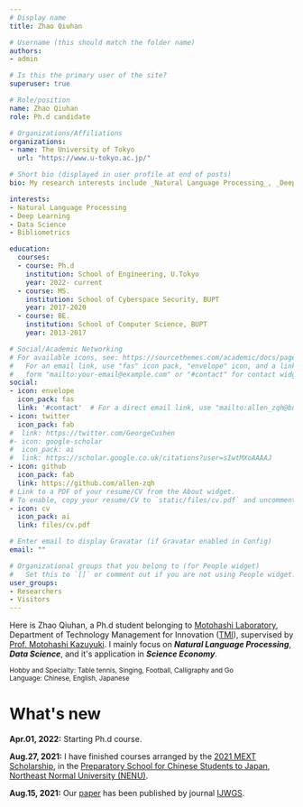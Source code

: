 ```yaml
---
# Display name
title: Zhao Qiuhan

# Username (this should match the folder name)
authors:
- admin

# Is this the primary user of the site?
superuser: true

# Role/position
name: Zhao Qiuhan
role: Ph.d candidate

# Organizations/Affiliations
organizations:
- name: The University of Tokyo
  url: "https://www.u-tokyo.ac.jp/"

# Short bio (displayed in user profile at end of posts)
bio: My research interests include _Natural Language Processing_, _Deep Learning_ , _Data Science_ and it's application in _Science Economy_. If you get interets in my research topics, please contact me as <font color = "blue">zhaoqiuhan2019@outlook.com</font>.

interests:
- Natural Language Processing
- Deep Learning
- Data Science
- Bibliometrics

education:
  courses:
  - course: Ph.d
    institution: School of Engineering, U.Tokyo
    year: 2022- current
  - course: MS.
    institution: School of Cyberspace Security, BUPT
    year: 2017-2020
  - course: BE.
    institution: School of Computer Science, BUPT
    year: 2013-2017

# Social/Academic Networking
# For available icons, see: https://sourcethemes.com/academic/docs/page-builder/#icons
#   For an email link, use "fas" icon pack, "envelope" icon, and a link in the
#   form "mailto:your-email@example.com" or "#contact" for contact widget.
social:
- icon: envelope
  icon_pack: fas
  link: '#contact'  # For a direct email link, use "mailto:allen_zqh@bupt.edu.cn".
- icon: twitter
  icon_pack: fab
#  link: https://twitter.com/GeorgeCushen
#- icon: google-scholar
#  icon_pack: ai
#  link: https://scholar.google.co.uk/citations?user=sIwtMXoAAAAJ
- icon: github
  icon_pack: fab
  link: https://github.com/allen-zqh
# Link to a PDF of your resume/CV from the About widget.
# To enable, copy your resume/CV to `static/files/cv.pdf` and uncomment the lines below.
- icon: cv
  icon_pack: ai
  link: files/cv.pdf

# Enter email to display Gravatar (if Gravatar enabled in Config)
email: ""

# Organizational groups that you belong to (for People widget)
#   Set this to `[]` or comment out if you are not using People widget.
user_groups:
- Researchers
- Visitors
---
```


<!--
<small>(2020-10-06 22:41 in Changchun, China)  I am now in the [Preparatory School for Chinese Students to Japan](http://lryx.nenu.edu.cn/), [Northeast Normal University (NENU)](http://www.nenu.edu.cn/) for taking Japanese course, arranged by the [2021 MEXT Scholarship](https://www.mext.go.jp/content/20200521-mxt_gakushi02-000007188-02.pdf). The expected study time is from Oct, 2020 to Aug, 2021.</small>
-->

<!--
I was selected by BUPT and attended into [Ye Peida Institute](https://baike.baidu.com/item/%E5%8F%B6%E5%9F%B9%E5%A4%A7%E5%AD%A6%E9%99%A2/4492808?fr=aladdin) when I was an undergraduate. Under the guidance of [Prof. Liu Liang](https://scs.bupt.edu.cn/info/1097/1346.htm), I learned about compression sensing, multimedia computing and intelligent text processing. The undergraduate thesis "_The Design and Implementation of Chaotic Compressive Sensing Algorithm_" won "_2017 Excellent Undergraduate Graduation Thesis Award_" in BUPT. After entering the graduate school, I studied under [Prof. Yang Wenchuan](https://scss.bupt.edu.cn/info/1063/1135.htm) to continue learning natural language processing related research topics.
-->

Here is Zhao Qiuhan, a Ph.d student belonging to [Motohashi Laboratory](http://www.mo.t.u-tokyo.ac.jp/), Department of Technology Management for Innovation ([TMI](https://tmi.t.u-tokyo.ac.jp/)), supervised by [Prof. Motohashi Kazuyuki](http://www.mo.t.u-tokyo.ac.jp/member_motohashi.html). I mainly focus on **_Natural Language Processing_**, **_Data Science_**, and it's application in **_Science Economy_**.

<!--
You can refer to my research in **Projects** and **Publications**, and I also record my recent work and idea in **Posts**. I will update this page as possible. Additionally, you can click the button in the upper right corner to switch language _(EN-CN-JA)_, but CN and JA only contain personal information page.
-->

<small>Hobby and Specialty: Table tennis, Singing, Football, Calligraphy and Go</small><br>
<small>Language: Chinese, English, Japanese</small>

<h1 id=whats-new>What's new</h1>

**Apr.01, 2022:** Starting Ph.d course.

**Aug.27, 2021:** I have finished courses arranged by the [2021 MEXT Scholarship](https://www.mext.go.jp/content/20200521-mxt_gakushi02-000007188-02.pdf), in the [Preparatory School for Chinese Students to Japan](http://lryx.nenu.edu.cn/), [Northeast Normal University (NENU)](http://www.nenu.edu.cn/).

**Aug.15, 2021:** Our [paper](https://www.inderscience.com/info/inarticle.php?artid=116539) has been published by journal [IJWGS](https://www.inderscience.com/jhome.php?jcode=ijwgs).